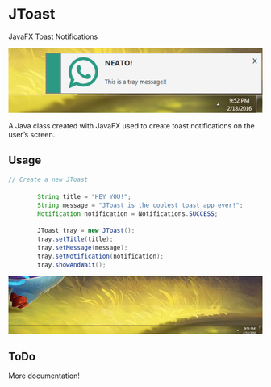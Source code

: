 # JToast
JavaFX Toast Notifications

![ex](img/ex2.PNG)

A Java class created with JavaFX used to create toast notifications on the user’s screen.

## Usage 

```java
// Create a new JToast

        String title = "HEY YOU!";
        String message = "JToast is the coolest toast app ever!";
        Notification notification = Notifications.SUCCESS;

        JToast tray = new JToast();
        tray.setTitle(title);
        tray.setMessage(message);
        tray.setNotification(notification);
        tray.showAndWait();

```

![ex](img/ex3.gif)



## ToDo
More documentation!
